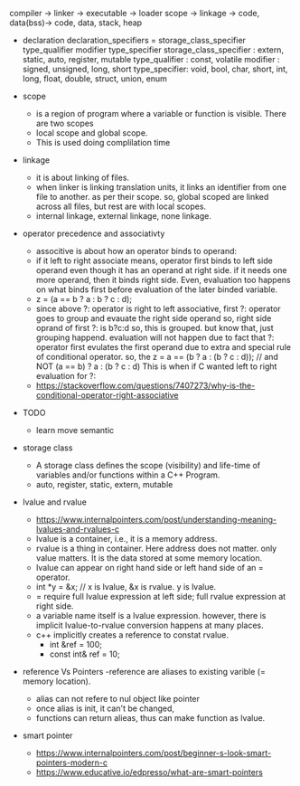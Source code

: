 

compiler -> linker  -> executable     -> loader
 scope   -> linkage -> code, data(bss)-> code, data, stack, heap 

- declaration 
    declaration_specifiers = storage_class_specifier type_qualifier modifier type_specifier 
    storage_class_specifier : extern, static, auto, register, mutable
    type_qualifier : const, volatile
    modifier : signed, unsigned, long, short
    type_specifier: void, bool, char, short, int, long, float, double, struct, union, enum 

- scope
    - is a region of program where a variable or function is visible. There are two scopes
    - local scope and global scope.
    - This is used doing complilation time
- linkage
    - it is about linking of files.
    - when linker is linking translation units, it links an identifier from one file to another.
    as per their scope. so, global scoped are linked across all files, but rest are with local scopes.
    - internal linkage, external linkage, none linkage.


- operator precedence and associativty
    - associtive is about how an operator binds to operand: 
    - if it left to right associate means, operator first binds to left side operand even though it has an operand
    at right side. if it needs one more operand, then it binds right side. Even, evaluation too happens on what binds
    first before evaluation of the later binded variable.
    - z = (a == b ? a : b ? c : d);
    - since above ?: operator is right to left associative, first ?: operator goes to group and evauate the right side operand
    so, right side oprand of first ?: is b?c:d so, this is grouped. but know that, just grouping happend.
    evaluation will not happen due to fact that ?: operator first evulates the first operand due to extra and special rule of 
    conditional operator. so, the 
    z =  a == (b ? a : (b ? c : d)); // and  NOT (a == b) ? a : (b ? c : d)  This is when if C wanted left to right evaluation for ?: 
    - https://stackoverflow.com/questions/7407273/why-is-the-conditional-operator-right-associative



- TODO
    - learn move semantic
- storage class
    - A storage class defines the scope (visibility) and life-time of variables and/or functions within a C++ Program.
    - auto, register, static, extern, mutable
- lvalue and rvalue
    - https://www.internalpointers.com/post/understanding-meaning-lvalues-and-rvalues-c
    - lvalue is a container, i.e., it is a memory address.
    - rvalue is a thing in container. Here address does not matter. only value matters.
    It is the data stored at some memory location.
    - lvalue can appear on right hand side or left hand side of an = operator.
    - int *y = &x; // x is lvalue, &x is rvalue. y is lvalue.
    - = require full lvalue expression at left side; full rvalue expression at right side.
    - a variable name itself is a lvalue expression. however, there is implicit
    lvalue-to-rvalue conversion happens at many places.
    - c++ implicitly creates a reference to constat rvalue. 
        - int &ref = 100;
        - const int& ref = 10;

 - reference Vs Pointers
    -reference are aliases to existing varible (= memory location).
    - alias can not refere to  nul object like pointer
    - once alias is init, it can't be changed,
    - functions can return alieas, thus can  make function as lvalue.

- smart pointer
    - https://www.internalpointers.com/post/beginner-s-look-smart-pointers-modern-c
    - https://www.educative.io/edpresso/what-are-smart-pointers
    
